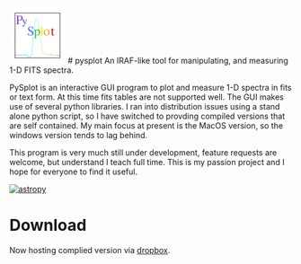<img src="icon.png" width="100">
# pysplot
An IRAF-like tool for manipulating, and measuring 1-D FITS spectra.

PySplot is an interactive GUI program to plot and measure 1-D spectra in fits or text form. At this time fits tables are not supported well. The GUI makes use of several python libraries. I ran into distribution issues using a stand alone python script, so I have switched to provding compiled versions that are self contained. My main focus at present is the MacOS version, so the windows version tends to lag behind.

This program is very much still under development, feature requests are welcome, but understand I teach full time. This is my passion project and I hope for everyone to find it useful. 

[![astropy](http://img.shields.io/badge/powered%20by-AstroPy-orange.svg?style=flat)](http://www.astropy.org/)

# Download
Now hosting complied version via <a href="https://www.dropbox.com/sh/typny1czo7jrh8o/AACNHse9cJYSQ0-y5FOI963oa?dl=0">dropbox</a>.

